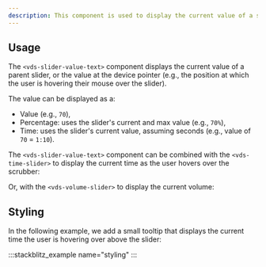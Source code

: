 ```yaml
---
description: This component is used to display the current value of a slider in various formats such as a raw value, percentage, or time.
---
```


## Usage

The `<vds-slider-value-text>` component displays the current value of a parent slider, or the
value at the device pointer (e.g., the position at which the user is hovering their mouse over
the slider).

The value can be displayed as a:

- Value (e.g., `70`),
- Percentage: uses the slider's current and max value (e.g., `70%`),
- Time: uses the slider's current value, assuming seconds (e.g., value of `70` = `1:10`).

<slot name="usage" />

The `<vds-slider-value-text>` component can be combined with the `<vds-time-slider>` to
display the current time as the user hovers over the scrubber:

<slot name="time-slider" />

Or, with the `<vds-volume-slider>` to display the current volume:

<slot name="volume-slider" />

## Styling

In the following example, we add a small tooltip that displays the current time the user is
hovering over above the slider:

:::stackblitz_example name="styling"
:::
